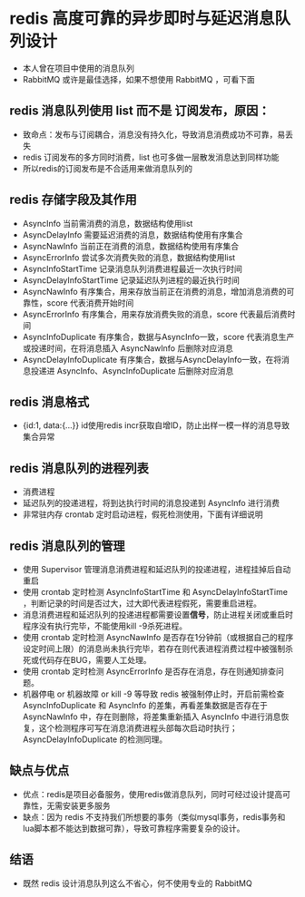 # redis 高度可靠的异步即时与延迟消息队列设计
* 本人曾在项目中使用的消息队列
* RabbitMQ 或许是最佳选择，如果不想使用 RabbitMQ ，可看下面

## redis 消息队列使用 list 而不是 订阅发布，原因：
* 致命点：发布与订阅耦合，消息没有持久化，导致消息消费成功不可靠，易丢失  
* redis 订阅发布的多方同时消费，list 也可多做一层散发消息达到同样功能  
* 所以redis的订阅发布是不合适用来做消息队列的  

## redis 存储字段及其作用
* AsyncInfo 当前需消费的消息，数据结构使用list  
* AsyncDelayInfo 需要延迟消费的消息，数据结构使用有序集合
* AsyncNawInfo 当前正在消费的消息，数据结构使用有序集合
* AsyncErrorInfo 尝试多次消费失败的消息，数据结构使用list
* AsyncInfoStartTime 记录消息队列消费进程最近一次执行时间
* AsyncDelayInfoStartTime 记录延迟队列进程的最近执行时间
* AsyncNawInfo 有序集合，用来存放当前正在消费的消息，增加消息消费的可靠性，score 代表消费开始时间
* AsyncErrorInfo 有序集合，用来存放消费失败的消息，score 代表最后消费时间
* AsyncInfoDuplicate 有序集合，数据与AsyncInfo一致，score 代表消息生产或投递时间，在将消息插入 AsyncNawInfo 后删除对应消息
* AsyncDelayInfoDuplicate 有序集合，数据与AsyncDelayInfo一致，在将消息投递进 AsyncInfo、AsyncInfoDuplicate 后删除对应消息

## redis 消息格式
* {id:1, data:{...}} id使用redis incr获取自增ID，防止出样一模一样的消息导致集合异常

## redis 消息队列的进程列表
* 消费进程
* 延迟队列的投递进程，将到达执行时间的消息投递到 AsyncInfo 进行消费
* 非常驻内存 crontab 定时启动进程，假死检测使用，下面有详细说明

## redis 消息队列的管理
* 使用 Supervisor 管理消息消费进程和延迟队列的投递进程，进程挂掉后自动重启
* 使用 crontab 定时检测 AsyncInfoStartTime 和 AsyncDelayInfoStartTime ，判断记录的时间是否过大，过大即代表进程假死，需要重启进程。
* 消息消费进程和延迟队列的投递进程都需要设置**信号**，防止进程关闭或重启时程序没有执行完毕，不能使用kill -9杀死进程。
* 使用 crontab 定时检测 AsyncNawInfo 是否存在1分钟前（或根据自己的程序设定时间上限）的消息尚未执行完毕，若存在则代表进程消费过程中被强制杀死或代码存在BUG，需要人工处理。
* 使用 crontab 定时检测 AsyncErrorInfo 是否存在消息，存在则通知排查问题。
* 机器停电 or 机器故障 or kill -9 等导致 redis 被强制停止时，开启前需检查 AsyncInfoDuplicate 和 AsyncInfo 的差集，再看差集数据是否存在于 AsyncNawInfo 中，存在则删除，将差集重新插入 AsyncInfo 中进行消息恢复，这个检测程序可写在消息消费进程头部每次启动时执行；AsyncDelayInfoDuplicate 的检测同理。

## 缺点与优点
* 优点：redis是项目必备服务，使用redis做消息队列，同时可经过设计提高可靠性，无需安装更多服务
* 缺点：因为 redis 不支持我们所想要的事务（类似mysql事务，redis事务和lua脚本都不能达到数据可靠），导致可靠程序需要复杂的设计。

## 结语
* 既然 redis 设计消息队列这么不省心，何不使用专业的 RabbitMQ 
